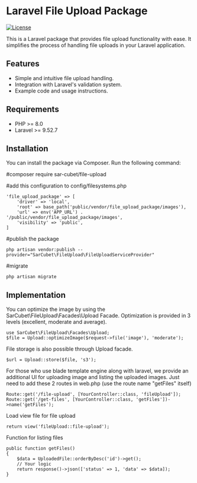 # Laravel File Upload Package

[![License](https://img.shields.io/badge/License-MIT-blue.svg)](https://opensource.org/licenses/MIT)

This is a Laravel package that provides file upload functionality with ease. It simplifies the process of handling file uploads in your Laravel application.

## Features

- Simple and intuitive file upload handling.
- Integration with Laravel's validation system.
- Example code and usage instructions.

## Requirements

- PHP >= 8.0
- Laravel >= 9.52.7

## Installation

You can install the package via Composer. Run the following command:

#composer require sar-cubet/file-upload

#add this configuration to config/filesystems.php

    'file_upload_package' => [
        'driver' => 'local',
        'root' => base_path('public/vendor/file_upload_package/images'),
        'url' => env('APP_URL') . '/public/vendor/file_upload_package/images',
        'visibility' => 'public',
    ]

#publish the package

    php artisan vendor:publish --provider="SarCubet\FileUpload\FileUploadServiceProvider"

#migrate

    php artisan migrate

## Implementation

You can optimize the image by using the SarCubet\FileUpload\Facades\Upload Facade. Optimization is provided in 3 levels (excellent, moderate and average). 

    use SarCubet\FileUpload\Facades\Upload;
    $file = Upload::optimizeImage($request->file('image'), 'moderate'); 

File storage is also possible through Upload facade.

    $url = Upload::store($file, 's3');

For those who use blade template engine along with laravel, we provide an additional UI for uploading image and listing the uploaded images. Just need to add these 2 routes in web.php (use the route name "getFiles" itself)

    Route::get('/file-upload', [YourController::class, 'fileUpload']);
    Route::get('/get-files', [YourController::class, 'getFiles'])->name('getFiles');

Load view file for file upload

    return view('fileUpload::file-upload');

Function for listing files

    public function getFiles()
    {
        $data = UploadedFile::orderByDesc('id')->get();
        // Your logic
        return response()->json(['status' => 1, 'data' => $data]);
    }


